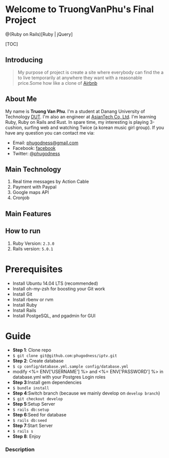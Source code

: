 
# Welcome to TruongVanPhu's Final Project

@(Ruby on Rails)[Ruby | jQuery]

[TOC]

## Introducing

> My purpose of project is create a site where everybody can find the a to live temporarily at anywhere they want with a reasonable price.Some how like a clone of [Airbnb](http://www.airbnb.com)

## About Me

  My name is **Truong Van Phu**. I'm a student at Danang University of Technology [DUT](http://dut.udn.vn). I'm also an engineer at [AsianTech Co, Ltd](http://www.asiantech.vn). I'm learning Ruby,  Ruby on Rails and Rust. In spare time, my interesting is playing 3-cushion, surfing web and watching Twice (a korean music girl group).
If you have any question you can contact me via:
- Email: <phugodness@gmail.com>
- Facebook: [facebook](http://facebook.com/phugodness)
- Twitter: [@phugodness](twitter.com/phugodness)

## Main Technology
1. Real time messages by Action Cable
2. Payment with Paypal
3. Google maps API
4. Cronjob

## Main Features

## How to run
1. Ruby Version:  `2.3.0`
2. Rails version: `5.0.1`

# Prerequisites
- Install Ubuntu 14.04 LTS (recommended)
- Install oh-my-zsh for boosting your Git work
- Install Git
- Install rbenv or rvm
 - Install Ruby
 - Install Rails
- Install PostgeSQL, and pgadmin for GUI

# Guide
- **Step 1**: Clone repo
 - ```$ git clone git@github.com:phugodness/iptv.git```
- **Step 2**: Create database
 - ```$ cp config/database.yml.sample config/database.yml```
 - modify <%= ENV['USERNAME'] %> and <%= ENV['PASSWORD'] %> in database.yml with your Postgres Login roles
- **Step 3**:Install gem dependencies
 - ```$ bundle install```
- **Step 4**:Switch branch (because we mainly develop on ``develop branch``)
 - ```$ git checkout develop```
- **Step 5**:Setup Server
 - ```$ rails db:setup```
- **Step 6**:Seed for database
 - ```$ rails db:seed```
- **Step 7**:Start Server
 - ```$ rails s```
- **Step 8**: Enjoy

### Description
